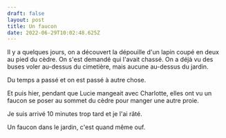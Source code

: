 ```yaml
---
draft: false
layout: post
title: Un faucon
date: 2022-06-29T10:02:48.625Z
---
```

Il y a quelques jours, on a découvert la dépouille d'un lapin coupé en deux au pied du cèdre. On s'est demandé qui l'avait chassé. On a déjà vu des buses voler au-dessus du cimetière, mais aucune au-dessus du jardin.

Du temps a passé et on est passé à autre chose.

Et puis hier, pendant que Lucie mangeait avec Charlotte, elles ont vu un faucon se poser au sommet du cèdre pour manger une autre proie. 

Je suis arrivé 10 minutes trop tard et je l'ai râté. 

Un faucon dans le jardin, c'est quand même ouf.